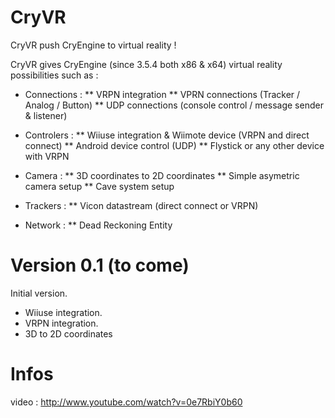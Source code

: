 CryVR
=====

CryVR push CryEngine to virtual reality !

CryVR gives CryEngine (since 3.5.4 both x86 & x64) virtual reality possibilities such as :
  
  * Connections :
      ** VRPN integration
      ** VPRN connections (Tracker / Analog / Button)
      ** UDP connections (console control / message sender & listener)
  
  * Controlers :
      ** Wiiuse integration & Wiimote device (VRPN and direct connect)
      ** Android device control (UDP)
      ** Flystick or any other device with VRPN
      
  * Camera :
      ** 3D coordinates to 2D coordinates
      ** Simple asymetric camera setup
      ** Cave system setup
  
  * Trackers :
      ** Vicon datastream (direct connect or VRPN)
      
  * Network :
      ** Dead Reckoning Entity 
  


Version 0.1 (to come)
=====================

Initial version.

- Wiiuse integration.
- VRPN integration.
- 3D to 2D coordinates


Infos
=====
video : http://www.youtube.com/watch?v=0e7RbiY0b60
